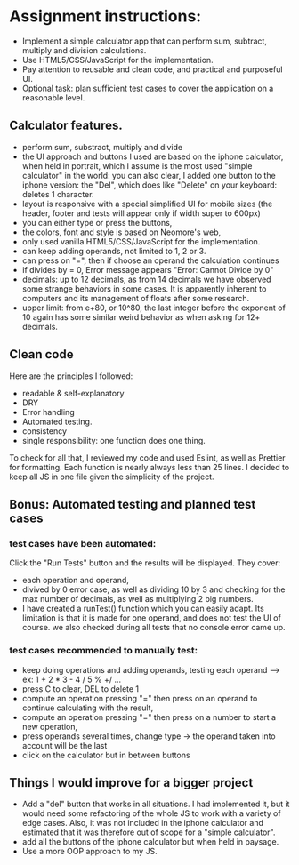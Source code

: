 # Assignment instructions:

- Implement a simple calculator app that can perform sum, subtract, multiply and division calculations.
- Use HTML5/CSS/JavaScript for the implementation.
- Pay attention to reusable and clean code, and practical and purposeful UI.
- Optional task: plan sufficient test cases to cover the application on a reasonable level.

## Calculator features.

- perform sum, substract, multiply and divide
- the UI approach and buttons I used are based on the iphone calculator, when held in portrait, which I assume is the most used "simple calculator" in the world: you can also clear,
  I added one button to the iphone version: the "Del", which does like "Delete" on your keyboard: deletes 1 character.
- layout is responsive with a special simplified UI for mobile sizes (the header, footer and tests will appear only if width super to 600px)
- you can either type or press the buttons,
- the colors, font and style is based on Neomore's web,
- only used vanilla HTML5/CSS/JavaScript for the implementation.
- can keep adding operands, not limited to 1, 2 or 3.
- can press on "=", then if choose an operand the calculation continues
- if divides by = 0, Error message appears "Error: Cannot Divide by 0"
- decimals: up to 12 decimals, as from 14 decimals we have observed some strange behaviors in some cases. It is apparently inherent to computers and its management of floats after some research.
- upper limit: from e+80, or 10^80, the last integer before the exponent of 10 again has some similar weird behavior as when asking for 12+ decimals.

## Clean code

Here are the principles I followed:
- readable & self-explanatory
- DRY
- Error handling
- Automated testing.
- consistency
- single responsibility: one function does one thing.

To check for all that, I reviewed my code and used Eslint, as well as Prettier for formatting. 
Each function is nearly always less than 25 lines.
I decided to keep all JS in one file given the simplicity of the project.

## Bonus: Automated testing and planned test cases

### test cases have been automated:

Click the "Run Tests" button and the results will be displayed. They cover:

- each operation and operand,
- divived by 0 error case, as well as dividing 10 by 3 and checking for the max number of decimals, as well as multiplying 2 big numbers.
- I have created a runTest() function which you can easily adapt. Its limitation is that it is made for one operand, and does not test the UI of course.
we also checked during all tests that no console error came up.

### test cases recommended to manually test:

- keep doing operations and adding operands, testing each operand --> ex: 1 + 2 \* 3 - 4 / 5 % +/ ...
- press C to clear, DEL to delete 1
- compute an operation pressing "=" then press on an operand to continue calculating with the result,
- compute an operation pressing "=" then press on a number to start a new operation,
- press operands several times, change type -> the operand taken into account will be the last
- click on the calculator but in between buttons

## Things I would improve for a bigger project

- Add a "del" button that works in all situations. I had implemented it, but it would need some refactoring of the whole JS to work with a variety of edge cases. Also, it was not included in the iphone calculator and estimated that it was therefore out of scope for a "simple calculator".
- add all the buttons of the iphone calculator but when held in paysage.
- Use a more OOP approach to my JS.
